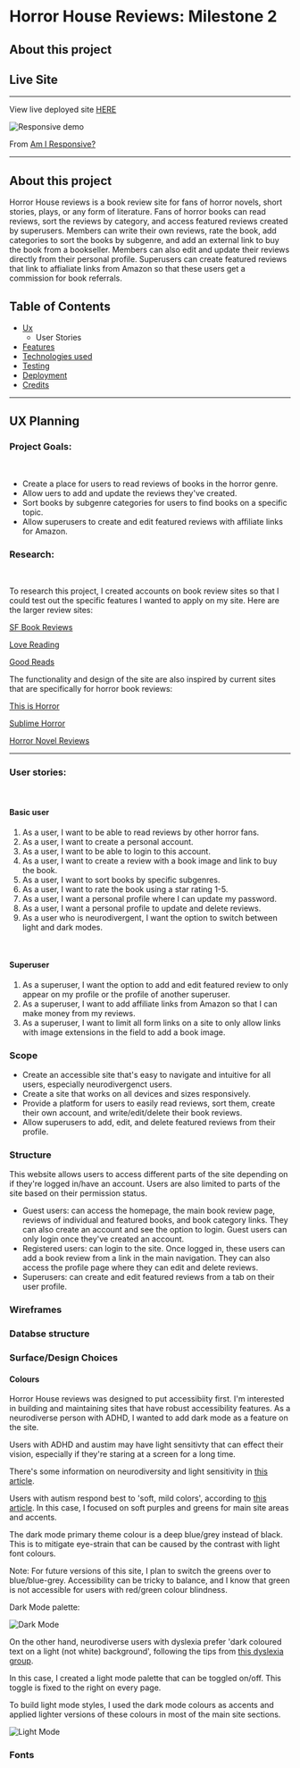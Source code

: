 # Horror House Reviews: Milestone 2

## About this project

## Live Site
***

View live deployed site [HERE](https://horror-house-reviews.herokuapp.com/)

![Responsive demo](static/images/dark-responsive.png)

From [Am I Responsive?](http://ami.responsivedesign.is/)
***
## About this project

Horror House reviews is a book review site for fans of horror novels, short stories, plays, 
or any form of literature. Fans of horror books can read reviews, sort the reviews by category, and
access featured reviews created by superusers. Members can write their own reviews, rate the book, add
categories to sort the books by subgenre, and add an external link to buy the book from a bookseller.
Members can also edit and update their reviews directly from their personal profile. Superusers can 
create featured reviews that link to affialiate links from Amazon so that these users get a commission
for book referrals.

## Table of Contents

+ [Ux](#ux)
    - User Stories
+ [Features](#features)
+ [Technologies used](#technologies)
+ [Testing](#testing)
+ [Deployment](#deployment)
+ [Credits](#credits)

***

<a name="ux"></a>

## UX Planning

### Project Goals:
<br />

+ Create a place for users to read reviews of books in the horror genre.
+ Allow uers to add and update the reviews they've created.
+ Sort books by subgenre categories for users to find books on a specific topic.
+ Allow superusers to create and edit featured reviews with affiliate links for Amazon.

### Research:
<br />

To research this project, I created accounts on book review sites so that I could test out the specific features I wanted to apply on my site. Here are the larger review sites:

[SF Book Reviews](https://sfbook.com/)

[Love Reading](https://www.lovereading.co.uk/)

[Good Reads](https://www.goodreads.com/)

The functionality and design of the site are also inspired by current sites that are specifically for horror book reviews:

[This is Horror](https://www.thisishorror.co.uk/category/reviews/)

[Sublime Horror](https://www.sublimehorror.com/)

[Horror Novel Reviews](https://horrornovelreviews.com/)
***
### User stories:
<br />

#### Basic user

1.	As a user, I want to be able to read reviews by other horror fans. 
2.	As a user, I want to create a personal account.
3.	As a user, I want to be able to login to this account. 
4.	As a user, I want to create a review with a book image and link to buy the book.
5.	As a user, I want to sort books by specific subgenres.
6.	As a user, I want to rate the book using a star rating 1-5.
7.	As a user, I want a personal profile where I can update my password.
8.	As a user, I want a personal profile to update and delete reviews.
9. As a user who is neurodivergent, I want the option to switch between light and dark modes.

<br />

#### Superuser
1.	As a superuser, I want the option to add and edit featured review to only appear on my profile or the profile of another superuser.
2.	As a superuser, I want to add affiliate links from Amazon so that I can make money from my reviews.
3.	As a superuser, I want to limit all form links on a site to only allow links with image extensions in the field to add a book image.


### Scope 

+ Create an accessible site that's easy to navigate and intuitive for all users, especially neurodivergenct users.
+ Create a site that works on all devices and sizes responsively.
+ Provide a platform for users to easily read reviews, sort them, create their own account, and write/edit/delete their book reviews.
+ Allow superusers to add, edit, and delete featured reviews from their profile.

### Structure

This website allows users to access different parts of the site depending on if they're logged in/have an account. Users are also limited to parts of the site based on their permission status.

+ Guest users: can access the homepage, the main book review page, reviews of individual and featured books, and book category links. They can also create an account and see the option to login. Guest users can only login once they've created an account.
+ Registered users: can login to the site. Once logged in, these users can add a book review from a link in the main navigation. They can also access the profile page where they can edit and delete reviews. 
+ Superusers: can create and edit featured reviews from a tab on their user profile. 

### Wireframes

### Databse structure

### Surface/Design Choices

#### Colours

Horror House reviews was designed to put accessibiity first. I'm interested in building and maintaining sites that have robust accessibility features. As a neurodiverse person with ADHD, I wanted to add dark mode as a feature on the site. 

Users with ADHD and austim may have light sensitivty that can effect their vision, especially if they're staring at a screen for a long time. 

There's some information on neurodiversity and light sensitivity in [this article](https://www.theraspecs.com/blog/adhd-light-sensitivity-hypersensitivity-sensory-processing/).

Users with autism respond best to 'soft, mild colors', according to [this article](https://livingautism.com/autism-friendly-digital-world/). In this case, I focused on soft purples and greens for main site areas and accents. 

The dark mode primary theme colour is a deep blue/grey instead of black. This is to mitigate eye-strain that can be caused by the contrast with light font colours.

Note: For future versions of this site, I plan to switch the greens over to blue/blue-grey. Accessibility can be tricky to balance, and I know that green is not accessible for users with red/green colour blindness.

Dark Mode palette:

![Dark Mode](static/images/horrorhouse-darkmode.png)

On the other hand, neurodiverse users with dyslexia prefer 'dark coloured text on a light (not white) background', following the tips from [this dyslexia group](https://www.bdadyslexia.org.uk/advice/employers/creating-a-dyslexia-friendly-workplace/dyslexia-friendly-style-guide).

In this case, I created a light mode palette that can be toggled on/off. This toggle is fixed to the right on every page.

To build light mode styles, I used the dark mode colours as accents and applied lighter versions of these colours in most of the main site sections.

![Light Mode](static/images/horrorhouse-lightmode.png)

### Fonts 


